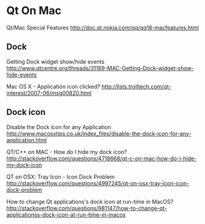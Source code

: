 # Qt On Mac

Qt/Mac Special Features
http://doc.qt.nokia.com/qq/qq18-macfeatures.html

## Dock

Getting Dock widget show/hide events
http://www.qtcentre.org/threads/31169-MAC-Getting-Dock-widget-show-hide-events

Mac OS X - Application icon clicked?
http://lists.trolltech.com/qt-interest/2007-06/msg00820.html

## Dock icon

Disable the Dock icon for any Application
http://www.macosxtips.co.uk/index_files/disable-the-dock-icon-for-any-application.html

QT/C++ on MAC - How do I hide my dock icon?
http://stackoverflow.com/questions/4718668/qt-c-on-mac-how-do-i-hide-my-dock-icon

QT on OSX: Tray Icon - Icon Dock Problem
http://stackoverflow.com/questions/4997245/qt-on-osx-tray-icon-icon-dock-problem

How to change Qt applications's dock icon at run-time in MacOS?
http://stackoverflow.com/questions/981147/how-to-change-qt-applicationss-dock-icon-at-run-time-in-macos